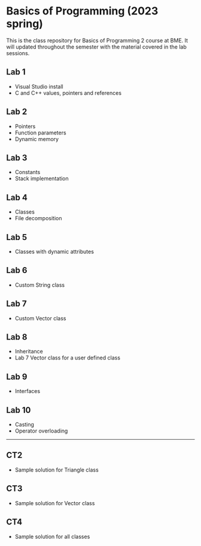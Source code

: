 # Basics of Programming (2023 spring)
This is the class repository for Basics of Programming 2 course at BME. It will updated throughout the semester with the material covered in the lab sessions.

## Lab 1
- Visual Studio install
- C and C++ values, pointers and references

## Lab 2
- Pointers
- Function parameters
- Dynamic memory

## Lab 3
- Constants
- Stack implementation

## Lab 4
- Classes
- File decomposition

## Lab 5
- Classes with dynamic attributes

## Lab 6
- Custom String class

## Lab 7
- Custom Vector class

## Lab 8
- Inheritance
- Lab 7 Vector class for a user defined class

## Lab 9
- Interfaces

## Lab 10
- Casting
- Operator overloading

---

## CT2
- Sample solution for Triangle class

## CT3
- Sample solution for Vector class

## CT4
- Sample solution for all classes
